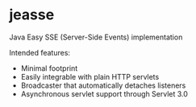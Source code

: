 # jeasse
Java Easy SSE (Server-Side Events) implementation

Intended features:

* Minimal footprint
* Easily integrable with plain HTTP servlets
* Broadcaster that automatically detaches listeners
* Asynchronous servlet support through Servlet 3.0

